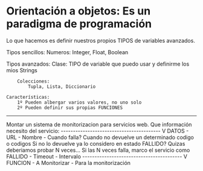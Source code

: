 # Orientación a objetos: Es un paradigma de programación

Lo que hacemos es definir nuestros propios TIPOS de variables avanzados.

Tipos sencillos:
Numeros: Integer, Float, Boolean

Tipos avanzados:
    Clase: TIPO de variable que puedo usar y definirme los mios
        Strings
        
        Colecciones: 
            Tupla, Lista, Diccionario
            
    Características:
        1º Pueden albergar varios valores, no uno solo
        2º Pueden definir sus propias FUNCIONES
        
----
Montar un sistema de monitorizacion para servicios web.
Que información necesito del servicio:
    ----------------------------------------- V DATOS
    - URL
    - Nombre
    - Cuando falla? Cuando no devuelve un determinado codigo o codigos
        Si no lo devuelve ya lo considero en estado FALLIDO? Quizas deberiamos probar N veces... 
        Si las N veces falla, marco el servicio como FALLIDO
    - Timeout
    - Intervalo
    ----------------------------------------- V FUNCION
    - A Monitorizar
    - Para la monitorización
    
    
